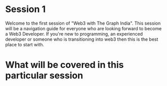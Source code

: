# Session 1

Welcome to the first session of "Web3 with The Graph India". This session will be a navigation guide for everyone who are looking forward to become a Web3 Developer. If you're new to programming, an experienced developer or someone who is transitioning into web3 then this is the best place to start with.  

# What will be covered in this particular session

